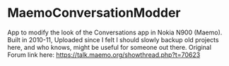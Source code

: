 # MaemoConversationModder
App to modify the look of the Conversations app in Nokia N900 (Maemo). Built in 2010-11, Uploaded since I felt I should slowly backup old projects here, and who knows, might be useful for someone out there. 
Original Forum link here: https://talk.maemo.org/showthread.php?t=70623

